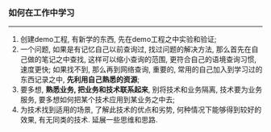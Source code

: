 ### 如何在工作中学习

***

1. 创建demo工程, 有新学的东西, 先在demo工程之中实验和验证;
2. 一个问题, 如果是有记忆自己以前查询过, 找过问题的解决方法, 那么首先在自己做的笔记之中查找, 这样可以缩小查询的范围, 更符合自己的语境查询习惯, 速度更快; 如果找不到, 那么再到网络查询, 重要的, 常用的自己加入到学习过的东西记录之中, **先利用自己熟悉的资源**;
3. 要多想, **熟悉业务, 把业务和技术联系起来**, 别将技术和业务隔离, 技术要为业务服务, 要多想如何把某个技术应用到某业务之中去;
4. 为技术找到适用的场景, 了解此技术的优点和劣势, 何种情况下能够得到较好的效果, 有无同类的技术. 延展一些思维和思路.